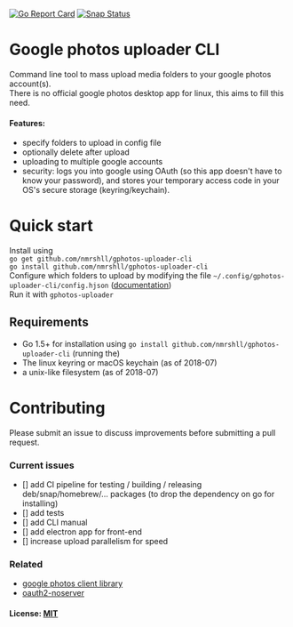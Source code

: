 [![Go Report Card](https://goreportcard.com/badge/github.com/nmrshll/gphotos-uploader-cli)](https://goreportcard.com/report/github.com/nmrshll/gphotos-uploader-cli)
[![Snap Status](https://build.snapcraft.io/badge/nmrshll/gphotos-uploader-cli.svg)](https://build.snapcraft.io/user/nmrshll/gphotos-uploader-cli)

# Google photos uploader CLI
Command line tool to mass upload media folders to your google photos account(s).    
There is no official google photos desktop app for linux, this aims to fill this need.    
#### Features:
- specify folders to upload in config file
- optionally delete after upload
- uploading to multiple google accounts
- security: logs you into google using OAuth (so this app doesn't have to know your password), and stores your temporary access code in your OS's secure storage (keyring/keychain).

# Quick start
Install using     
`go get github.com/nmrshll/gphotos-uploader-cli`    
`go install github.com/nmrshll/gphotos-uploader-cli`    
Configure which folders to upload by modifying the file `~/.config/gphotos-uploader-cli/config.hjson` ([documentation](./docs/configuration.md))    
Run it with `gphotos-uploader`    

## Requirements
- Go 1.5+ for installation using `go install github.com/nmrshll/gphotos-uploader-cli` (running the)
- The linux keyring or macOS keychain (as of 2018-07)
- a unix-like filesystem (as of 2018-07)

# Contributing
Please submit an issue to discuss improvements before submitting a pull request.    

### Current issues
- [] add CI pipeline for testing / building / releasing deb/snap/homebrew/... packages (to drop the dependency on go for installing)
- [] add tests
- [] add CLI manual
- [] add electron app for front-end
- [] increase upload parallelism for speed

### Related
- [google photos client library](github.com/nmrshll/google-photos-api-client-go)
- [oauth2-noserver](github.com/nmrshll/oauth2ns)


#### License: [MIT](./.docs/LICENSE)
